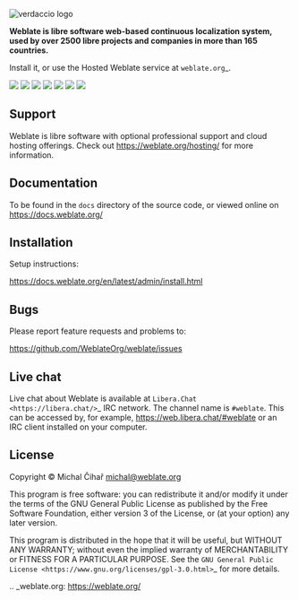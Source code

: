 ![verdaccio logo](https://edas-hz.oss-cn-hangzhou.aliyuncs.com/edas-apps/charts-store/weblate/image/Logo-Darktext-borders.png)

**Weblate is libre software web-based continuous localization system,
used by over 2500 libre projects and companies in more than 165 countries.**

Install it, or use the Hosted Weblate service at `weblate.org`_.

![](https://edas-hz.oss-cn-hangzhou.aliyuncs.com/edas-apps/charts-store/weblate/image/website-weblate.org-blue.svg)
![](https://edas-hz.oss-cn-hangzhou.aliyuncs.com/edas-apps/charts-store/weblate/image/svg-badge.svg)
![](https://edas-hz.oss-cn-hangzhou.aliyuncs.com/edas-apps/charts-store/weblate/image/68747470733a2f2f7777772e626573747072616374696365732e6465762f70726f6a656374732f3535322f6261646765.svg)
![](https://edas-hz.oss-cn-hangzhou.aliyuncs.com/edas-apps/charts-store/weblate/image/68747470733a2f2f6170692e72657573652e736f6674776172652f62616467652f6769746875622e636f6d2f5765626c6174654f72672f7765626c617465.svg)
![](https://edas-hz.oss-cn-hangzhou.aliyuncs.com/edas-apps/charts-store/weblate/image/weblate.svg)
![](https://edas-hz.oss-cn-hangzhou.aliyuncs.com/edas-apps/charts-store/weblate/image/68747470733a2f2f72656164746865646f63732e6f72672f70726f6a656374732f7765626c6174652f62616467652f.svg)
![](https://edas-hz.oss-cn-hangzhou.aliyuncs.com/edas-apps/charts-store/weblate/image/weblate.svg)

Support
-------

Weblate is libre software with optional professional support and cloud
hosting offerings. Check out https://weblate.org/hosting/ for more information.

Documentation
-------------

To be found in the ``docs`` directory of the source code, or
viewed online on https://docs.weblate.org/

Installation
------------

Setup instructions:

https://docs.weblate.org/en/latest/admin/install.html

Bugs
----

Please report feature requests and problems to:

https://github.com/WeblateOrg/weblate/issues

Live chat
---------

Live chat about Weblate is available at `Libera.Chat <https://libera.chat/>`_ IRC network. The channel name is ``#weblate``. This can be accessed by, for example, https://web.libera.chat/#weblate or an IRC client installed on your computer.

License
-------

Copyright © Michal Čihař michal@weblate.org

This program is free software: you can redistribute it and/or modify it under
the terms of the GNU General Public License as published by the Free Software
Foundation, either version 3 of the License, or (at your option) any later
version.

This program is distributed in the hope that it will be useful, but WITHOUT ANY
WARRANTY; without even the implied warranty of MERCHANTABILITY or FITNESS FOR A
PARTICULAR PURPOSE. See the `GNU General Public License
<https://www.gnu.org/licenses/gpl-3.0.html>`_ for more details.

.. _weblate.org: https://weblate.org/
